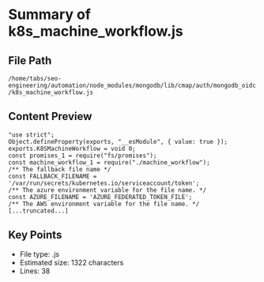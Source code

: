 # Summary of k8s_machine_workflow.js
  
## File Path
`/home/tabs/seo-engineering/automation/node_modules/mongodb/lib/cmap/auth/mongodb_oidc/k8s_machine_workflow.js`

## Content Preview
```
"use strict";
Object.defineProperty(exports, "__esModule", { value: true });
exports.K8SMachineWorkflow = void 0;
const promises_1 = require("fs/promises");
const machine_workflow_1 = require("./machine_workflow");
/** The fallback file name */
const FALLBACK_FILENAME = '/var/run/secrets/kubernetes.io/serviceaccount/token';
/** The azure environment variable for the file name. */
const AZURE_FILENAME = 'AZURE_FEDERATED_TOKEN_FILE';
/** The AWS environment variable for the file name. */
[...truncated...]
```

## Key Points
- File type: .js
- Estimated size: 1322 characters
- Lines: 38
